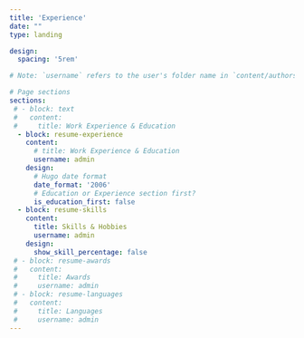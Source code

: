 ```yaml
---
title: 'Experience'
date: ""
type: landing

design:
  spacing: '5rem'

# Note: `username` refers to the user's folder name in `content/authors/`

# Page sections
sections:
 # - block: text
 #   content:
 #     title: Work Experience & Education
  - block: resume-experience
    content:
      # title: Work Experience & Education
      username: admin
    design:
      # Hugo date format
      date_format: '2006'
      # Education or Experience section first?
      is_education_first: false
  - block: resume-skills
    content:
      title: Skills & Hobbies
      username: admin
    design:
      show_skill_percentage: false
 # - block: resume-awards
 #   content:
 #     title: Awards
 #     username: admin
 # - block: resume-languages
 #   content:
 #     title: Languages
 #     username: admin
---
```

